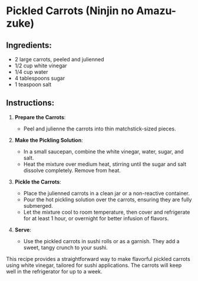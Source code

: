 # Pickled Carrots (Ninjin no Amazu-zuke)

## Ingredients:
- 2 large carrots, peeled and julienned
- 1/2 cup white vinegar
- 1/4 cup water
- 4 tablespoons sugar
- 1 teaspoon salt

## Instructions:

1. **Prepare the Carrots**:
   - Peel and julienne the carrots into thin matchstick-sized pieces.

2. **Make the Pickling Solution**:
   - In a small saucepan, combine the white vinegar, water, sugar, and salt.
   - Heat the mixture over medium heat, stirring until the sugar and salt dissolve completely. Remove from heat.

3. **Pickle the Carrots**:
   - Place the julienned carrots in a clean jar or a non-reactive container.
   - Pour the hot pickling solution over the carrots, ensuring they are fully submerged.
   - Let the mixture cool to room temperature, then cover and refrigerate for at least 1 hour, or overnight for better infusion of flavors.

4. **Serve**:
   - Use the pickled carrots in sushi rolls or as a garnish. They add a sweet, tangy crunch to your sushi.

This recipe provides a straightforward way to make flavorful pickled carrots using white vinegar, tailored for sushi applications. The carrots will keep well in the refrigerator for up to a week.
